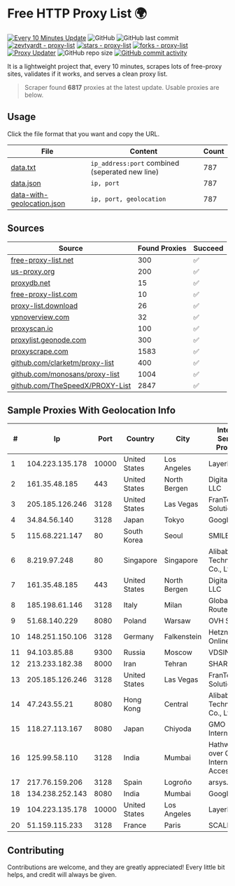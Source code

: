 
# Free HTTP Proxy List 🌍

[![Every 10 Minutes Update](https://github.com/mertguvencli/http-proxy-list/actions/workflows/main.yml/badge.svg?branch=main)](https://github.com/mertguvencli/http-proxy-list/actions/workflows/main.yml)
![GitHub](https://img.shields.io/github/license/mertguvencli/http-proxy-list)
![GitHub last commit](https://img.shields.io/github/last-commit/mertguvencli/http-proxy-list)
[![zevtyardt - proxy-list](https://img.shields.io/static/v1?label=zevtyardt&message=proxy-list&color=blue&logo=github)](https://github.com/zevtyardt/proxy-list "Go to GitHub repo")
[![stars - proxy-list](https://img.shields.io/github/stars/zevtyardt/proxy-list?style=social)](https://github.com/zevtyardt/proxy-list)
[![forks - proxy-list](https://img.shields.io/github/forks/zevtyardt/proxy-list?style=social)](https://github.com/zevtyardt/proxy-list)
[![Proxy Updater](https://github.com/zevtyardt/proxy-list/workflows/Proxy%20Updater/badge.svg)](https://github.com/zevtyardt/proxy-list/actions?query=workflow:"Proxy+Updater")
![GitHub repo size](https://img.shields.io/github/repo-size/zevtyardt/proxy-list)
[![GitHub commit activity](https://img.shields.io/github/commit-activity/m/zevtyardt/proxy-list?logo=commits)](https://github.com/zevtyardt/proxy-list/commits/main)

It is a lightweight project that, every 10 minutes, scrapes lots of free-proxy sites, validates if it works, and serves a clean proxy list.

> Scraper found **6817** proxies at the latest update. Usable proxies are below.

## Usage

Click the file format that you want and copy the URL.

|File|Content|Count|
|----|-------|-----|
|[data.txt](https://raw.githubusercontent.com/mertguvencli/http-proxy-list/main/proxy-list/data.txt)|`ip_address:port` combined (seperated new line)|787|
|[data.json](https://raw.githubusercontent.com/mertguvencli/http-proxy-list/main/proxy-list/data.json)|`ip, port`|787|
|[data-with-geolocation.json](https://raw.githubusercontent.com/mertguvencli/http-proxy-list/main/proxy-list/data-with-geolocation.json)|`ip, port, geolocation`|787|

## Sources

|Source|Found Proxies|Succeed|
|------|-------------|-------|
|[free-proxy-list.net](https://free-proxy-list.net)|300|✅|
|[us-proxy.org](https://www.us-proxy.org)|200|✅|
|[proxydb.net](http://proxydb.net)|15|✅|
|[free-proxy-list.com](https://free-proxy-list.com/?page=&port=&type%5B%5D=http&type%5B%5D=https&up_time=0&search=Search)|10|✅|
|[proxy-list.download](https://www.proxy-list.download/HTTP)|26|✅|
|[vpnoverview.com](https://vpnoverview.com/privacy/anonymous-browsing/free-proxy-servers)|32|✅|
|[proxyscan.io](https://www.proxyscan.io)|100|✅|
|[proxylist.geonode.com](https://proxylist.geonode.com/api/proxy-list?limit=300&page=1&sort_by=lastChecked&sort_type=desc&protocols=http,https)|300|✅|
|[proxyscrape.com](https://api.proxyscrape.com/v2/?request=displayproxies&protocol=http&timeout=10000&country=all&ssl=all&anonymity=all)|1583|✅|
|[github.com/clarketm/proxy-list](https://raw.githubusercontent.com/clarketm/proxy-list/master/proxy-list-raw.txt)|400|✅|
|[github.com/monosans/proxy-list](https://raw.githubusercontent.com/monosans/proxy-list/main/proxies/http.txt)|1004|✅|
|[github.com/TheSpeedX/PROXY-List](https://raw.githubusercontent.com/TheSpeedX/PROXY-List/master/http.txt)|2847|✅|


## Sample Proxies With Geolocation Info

|#|Ip|Port|Country|City|Internet Service Provider|
|-|--|----|-------|----|-------------------------|
|1|104.223.135.178|10000|United States|Los Angeles|LayerHost|
|2|161.35.48.185|443|United States|North Bergen|DigitalOcean, LLC|
|3|205.185.126.246|3128|United States|Las Vegas|FranTech Solutions|
|4|34.84.56.140|3128|Japan|Tokyo|Google LLC|
|5|115.68.221.147|80|South Korea|Seoul|SMILESERV|
|6|8.219.97.248|80|Singapore|Singapore|Alibaba (US) Technology Co., Ltd.|
|7|161.35.48.185|443|United States|North Bergen|DigitalOcean, LLC|
|8|185.198.61.146|3128|Italy|Milan|Global Router LLC|
|9|51.68.140.229|8080|Poland|Warsaw|OVH SAS|
|10|148.251.150.106|3128|Germany|Falkenstein|Hetzner Online GmbH|
|11|94.103.85.88|9300|Russia|Moscow|VDSINA|
|12|213.233.182.38|8000|Iran|Tehran|SHARIF-EDU|
|13|205.185.126.246|3128|United States|Las Vegas|FranTech Solutions|
|14|47.243.55.21|8080|Hong Kong|Central|Alibaba (US) Technology Co., Ltd.|
|15|118.27.113.167|8080|Japan|Chiyoda|GMO Internet, Inc.|
|16|125.99.58.110|3128|India|Mumbai|Hathway IP over Cable Internet Access|
|17|217.76.159.206|3128|Spain|Logroño|arsys.es|
|18|134.238.252.143|8080|India|Mumbai|Google LLC|
|19|104.223.135.178|10000|United States|Los Angeles|LayerHost|
|20|51.159.115.233|3128|France|Paris|SCALEWAY|



## Contributing

Contributions are welcome, and they are greatly appreciated! Every
little bit helps, and credit will always be given.


